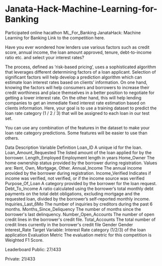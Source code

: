 # Janata-Hack-Machine-Learning-for-Banking
Participated online hacathon
ML_For_Banking
JanataHack: Machine Learning for Banking
Link to the competition here.

Have you ever wondered how lenders use various factors such as credit score, annual income, the loan amount approved, tenure, debt-to-income ratio etc. and select your interest rates?

The process, defined as ‘risk-based pricing’, uses a sophisticated algorithm that leverages different determining factors of a loan applicant. Selection of significant factors will help develop a prediction algorithm which can estimate loan interest rates based on clients’ information. On one hand, knowing the factors will help consumers and borrowers to increase their credit worthiness and place themselves in a better position to negotiate for getting a lower interest rate. On the other hand, this will help lending companies to get an immediate fixed interest rate estimation based on clients information. Here, your goal is to use a training dataset to predict the loan rate category (1 / 2 / 3) that will be assigned to each loan in our test set.

You can use any combination of the features in the dataset to make your loan rate category predictions. Some features will be easier to use than others.

Data Description
Variable	Definition
Loan_ID	A unique id for the loan.
Loan_Amount_Requested	The listed amount of the loan applied for by the borrower.
Length_Employed	Employment length in years
Home_Owner	The home ownership status provided by the borrower during registration. Values are: Rent, Own, Mortgage, Other.
Annual_Income	The annual income provided by the borrower during registration.
Income_Verified	Indicates if income was verified, not verified, or if the income source was verified
Purpose_Of_Loan	A category provided by the borrower for the loan request.
Debt_To_Income	A ratio calculated using the borrower’s total monthly debt payments on the total debt obligations, excluding mortgage and the requested loan, divided by the borrower’s self-reported monthly income.
Inquiries_Last_6Mo	The number of inquiries by creditors during the past 6 months.
Months_Since_Deliquency	The number of months since the borrower's last delinquency.
Number_Open_Accounts	The number of open credit lines in the borrower's credit file.
Total_Accounts	The total number of credit lines currently in the borrower's credit file
Gender	Gender
Interest_Rate	Target Variable: Interest Rate category (1/2/3) of the loan application
Evaluation Metric
The evaluation metric for this competition is Weighted F1 Score.

Leaderboard
Public: 27/433

Private: 21/433
